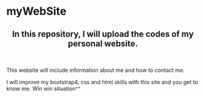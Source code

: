 # myWebSite

<h2 align="center">In this repository, I will upload the codes of my personal website.</h2>
<br>
<p>This website will include information about me and how to contact me.</p>
<p>I will improve my bootstrap4, css and html skills with this site and you get to know me. Win win situation^^</p>
